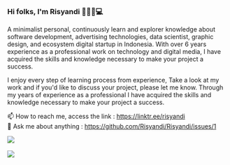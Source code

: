 ### Hi folks, I'm Risyandi 👋🚴🌴💻

A minimalist personal, continuously learn and explorer knowledge about software development, advertising technologies, data scientist, graphic design, and ecosystem digital startup in Indonesia. With over 6 years experience as a professional work on technology and digital media, I have acquired the skills and knowledge necessary to make your project a success.

I enjoy every step of learning process from experience, Take a look at my work and if you'd like to discuss your project, please let me know. Through my years of experience as a professional I have acquired the skills and knowledge necessary to make your project a success.
 
📫 How to reach me, access the link : https://linktr.ee/risyandi  
💬 Ask me about anything : https://github.com/Risyandi/Risyandi/issues/1  

<div>
  <a href="#">
    <img align="center" src="https://github-readme-stats-git-masterrstaa-rickstaa.vercel.app/api?username=risyandi&show_icons=true&theme=merko&count_private=true" />
  </a>
</div>
<br/>
<div>
  <a href="#">
    <img align="center" src="https://github-readme-stats-git-masterrstaa-rickstaa.vercel.app/api/top-langs/?username=risyandi&theme=merko&layout=compact" />
  </a>
</div>

